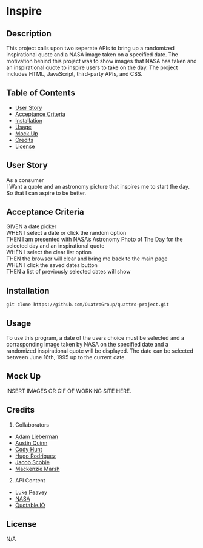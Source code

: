 # Inspire

## Description

This project calls upon two seperate APIs to bring up a randomized inspirational quote and a NASA image taken on a specified date. The motivation behind this project was to show images that NASA has taken and an inspirational quote to inspire users to take on the day. The project includes HTML, JavaScript, third-party APIs,  and CSS.

## Table of Contents
- [User Story](#user-story)
- [Acceptance Criteria](#acceptance-criteria)
- [Installation](#installation)
- [Usage](#usage)
- [Mock Up](#mock-up)
- [Credits](#credits)
- [License](#license)

## User Story

As a consumer </br>
I Want a quote and an astronomy picture that inspires me to start the day.</br>
So that I can aspire to be better.</br>

## Acceptance Criteria

GIVEN a date picker </br>
WHEN I select a date or click the random option </br>
THEN I am presented with NASA’s Astronomy Photo of The Day for the selected day and an inspirational quote</br>
WHEN I select the clear list option</br>
THEN the browser will clear and bring me back to the main page</br>
WHEN I click the saved dates button</br>
THEN a list of previously selected dates will show</br>

## Installation

```
git clone https://github.com/QuatroGroup/quattro-project.git
```

## Usage

To use this program, a date of the users choice must be selected and a corrasponding image taken by NASA on the specified date and a randomized inspirational quote will be displayed. The date can be selected between June 16th, 1995 up to the current date.

## Mock Up

INSERT IMAGES OR GIF OF WORKING SITE HERE.

## Credits

1. Collaborators 
- [Adam Lieberman](https://github.com/AdamLebo)
- [Austin Quinn](https://github.com/Alphaquinn)
- [Cody Hunt](https://github.com/codyrhunt77)
- [Hugo Rodriguez](https://github.com/har015)
- [Jacob Scobie](https://github.com/jscobie)
- [Mackenzie Marsh](https://github.com/mcknzmrsh)
2. API Content
- [Luke Peavey](https://github.com/lukePeavey)
- [NASA](https://api.nasa.gov/)
- [Quotable.IO](https://github.com/lukePeavey/quotable)

## License 

N/A



